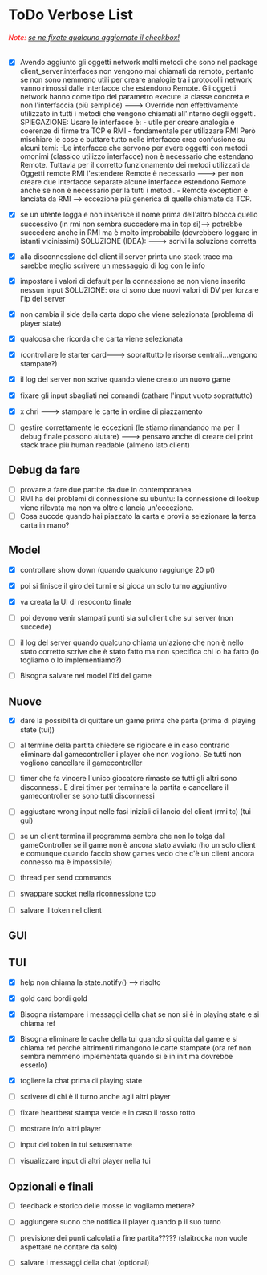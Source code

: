 # ToDo Verbose List

###### <span style="color: red;">Note:</span> <u>se ne fixate qualcuno aggiornate il checkbox!</u>

- [x] Avendo aggiunto gli oggetti network molti metodi che sono nel package client_server.interfaces non vengono mai chiamati da remoto, pertanto se non sono nemmeno utili per creare analogie tra i protocolli network vanno rimossi dalle interfacce che estendono Remote. Gli oggetti network hanno come tipo del parametro execute la classe concreta e non l'interfaccia (più semplice) ---> Override non effettivamente utilizzato in tutti i metodi che vengono chiamati all'interno degli oggetti.
      SPIEGAZIONE: Usare le interfacce è: - utile per creare analogia e coerenze di firme tra TCP e RMI - fondamentale per utilizzare RMI
      Però mischiare le cose e buttare tutto nelle interfacce crea confusione su alcuni temi:
      -Le interfacce che servono per avere oggetti con metodi omonimi (classico utilizzo interfacce) non è necessario che estendano Remote. Tuttavia per il corretto funzionamento dei metodi utilizzati da Oggetti remote RMI l'estendere Remote è necessario ---> per non creare due interfacce separate alcune interfacce estendono Remote anche se non è necessario per la tutti i metodi. - Remote exception è lanciata da RMI --> eccezione più generica di quelle chiamate da TCP.
- [x] se un utente logga e non inserisce il nome prima dell'altro blocca quello successivo (in rmi non sembra succedere ma in tcp si)--> potrebbe succedere anche in RMI ma è molto improbabile (dovrebbero loggare in istanti vicinissimi)
      SOLUZIONE (IDEA):
      ---> scrivi la soluzione corretta
- [x] alla disconnessione del client il server printa uno stack trace ma sarebbe meglio scrivere un messaggio di log con le info
- [x] impostare i valori di default per la connessione se non viene inserito nessun input
      SOLUZIONE: ora ci sono due nuovi valori di DV per forzare l'ip dei server
- [x] non cambia il side della carta dopo che viene selezionata (problema di player state)
- [x] qualcosa che ricorda che carta viene selezionata
- [x] (controllare le starter card---> soprattutto le risorse centrali...vengono stampate?)
- [x] il log del server non scrive quando viene creato un nuovo game
- [x] fixare gli input sbagliati nei comandi (cathare l'input vuoto soprattutto)
- [x] x chri ---> stampare le carte in ordine di piazzamento


- [ ] gestire correttamente le eccezioni (le stiamo rimandando ma per il debug finale possono aiutare) ---> pensavo anche di creare dei print stack trace più human readable (almeno lato client)

## Debug da fare

- [ ] provare a fare due partite da due in contemporanea
- [ ] RMI ha dei problemi di connessione su ubuntu: la connessione di lookup viene rilevata ma non va oltre e lancia un'eccezione.
- [ ] Cosa succde quando hai piazzato la carta e provi a selezionare la terza carta in mano?

## Model

- [x] controllare show down (quando qualcuno raggiunge 20 pt)
- [x] poi si finisce il giro dei turni e si gioca un solo turno aggiuntivo
- [x] va creata la UI di resoconto finale

- [ ] poi devono venir stampati punti sia sul client che sul server (non succede)
- [ ] il log del server quando qualcuno chiama un'azione che non è nello stato corretto scrive che è stato fatto ma non specifica chi lo ha fatto (lo togliamo o lo implementiamo?)
- [ ] Bisogna salvare nel model l'id del game

## Nuove

- [x] dare la possibilità di quittare un game prima che parta (prima di playing state (tui))

- [ ] al termine della partita chiedere se rigiocare e in caso contrario eliminare dal gamecontroller i player che non vogliono. Se tutti non vogliono cancellare il gamecontroller
- [ ] timer che fa vincere l'unico giocatore rimasto se tutti gli altri sono disconnessi. E direi timer per terminare la partita e cancellare il gamecontroller se sono tutti disconnessi
- [ ] aggiustare wrong input nelle fasi iniziali di lancio del client (rmi tc) (tui gui)
- [ ] se un client termina il programma sembra che non lo tolga dal gameController se il game non è ancora stato avviato (ho un solo client e comunque quando faccio show games vedo che c'è un client ancora connesso ma è impossibile)
- [ ] thread per send commands
- [ ] swappare socket nella riconnessione tcp
- [ ] salvare il token nel client 

## GUI

## TUI

- [x] help non chiama la state.notify() --> risolto
- [x] gold card bordi gold
- [x] Bisogna ristampare i messaggi della chat se non si è in playing state e si chiama ref
- [x] Bisogna eliminare le cache della tui quando si quitta dal game e si chiama ref perché altrimenti rimangono le carte stampate (ora ref non sembra nemmeno implementata quando si è in init ma dovrebbe esserlo)
- [x] togliere la chat prima di playing state

- [ ] scrivere di chi è il turno anche agli altri player
- [ ] fixare heartbeat stampa verde e in caso il rosso rotto
- [ ] mostrare info altri player
- [ ] input del token in tui setusername 
- [ ] visualizzare input di altri player nella tui 

## Opzionali e finali
- [ ] feedback e storico delle mosse lo vogliamo mettere?
- [ ] aggiungere suono che notifica il player quando p il suo turno
- [ ] previsione dei punti calcolati a fine partita????? (slaitrocka non vuole aspettare ne contare da solo)
- [ ] salvare i messaggi della chat (optional)



